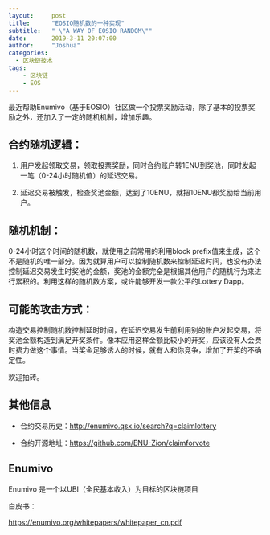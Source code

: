 ```yaml
---
layout:     post
title:      "EOSIO随机数的一种实现"
subtitle:   " \"A WAY OF EOSIO RANDOM\""
date:       2019-3-11 20:07:00
author:     "Joshua"
categories:
  - 区块链技术
tags:
    - 区块链
    - EOS
---
```


最近帮助Enumivo（基于EOSIO）社区做一个投票奖励活动，除了基本的投票奖励之外，还加入了一定的随机机制，增加乐趣。


## 合约随机逻辑：

1. 用户发起领取交易，领取投票奖励，同时合约账户转1ENU到奖池，同时发起一笔（0-24小时随机值）的延迟交易。

2. 延迟交易被触发，检查奖池金额，达到了10ENU，就把10ENU都奖励给当前用户。



## 随机机制：

0-24小时这个时间的随机数，就使用之前常用的利用block prefix值来生成，这个不是随机的唯一部分。因为就算用户可以控制随机数来控制延迟时间，也没有办法控制延迟交易发生时奖池的金额，奖池的金额完全是根据其他用户的随机行为来进行累积的。利用这样的随机数方案，或许能够开发一款公平的Lottery Dapp。



## 可能的攻击方式：

构造交易控制随机数控制延时时间，在延迟交易发生前利用别的账户发起交易，将奖池金额构造到满足开奖条件。像本应用这样金额比较小的开奖，应该没有人会费时费力做这个事情。当奖金足够诱人的时候，就有人和你竞争，增加了开奖的不确定性。



欢迎拍砖。


## 其他信息

- 合约交易历史：http://enumivo.qsx.io/search?q=claimlottery

- 合约开源地址：https://github.com/ENU-Zion/claimforvote


## Enumivo
Enumivo 是一个以UBI（全民基本收入）为目标的区块链项目

白皮书：

https://enumivo.org/whitepapers/whitepaper_cn.pdf



